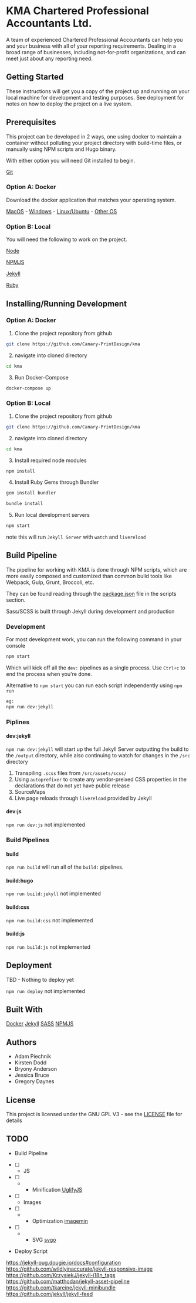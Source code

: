 KMA Chartered Professional Accountants Ltd.
===========================================

A team of experienced Chartered Professional Accountants can help you and your business with all of your reporting requirements. Dealing in a broad range of businesses, including not-for-profit organizations, and can meet just about any reporting need.

## Getting Started

These instructions will get you a copy of the project up and running on your local machine for development and testing purposes. See deployment for notes on how to deploy the project on a live system.

## Prerequisites

This project can be developed in 2 ways, one using docker to maintain a container without polluting your project directory with build-time files, or manually using NPM scripts and Hugo binary.

With either option you will need Git installed to begin.

[Git](https://git-scm.org)

### Option A: Docker

Download the docker application that matches your operating system.

[MacOS](https://store.docker.com/editions/community/docker-ce-desktop-mac) -
[Windows](https://store.docker.com/editions/community/docker-ce-desktop-windows) -
[Linux/Ubuntu](https://store.docker.com/editions/community/docker-ce-server-ubuntu) -
[Other OS](https://store.docker.com/search?offering=community&type=edition)

### Option B: Local

You will need the following to work on the project.

[Node](https://nodejs.org)

[NPMJS](https://npmjs.org)

[Jekyll](https://jekyllrb.com)

[Ruby](https://ruby-lang.org)

## Installing/Running Development

### Option A: Docker

1. Clone the project repository from github

```sh
git clone https://github.com/Canary-PrintDesign/kma
```

2. navigate into cloned directory

```sh
cd kma
```

3. Run Docker-Compose

```sh
docker-compose up
```

### Option B: Local

1. Clone the project repository from github

```sh
git clone https://github.com/Canary-PrintDesign/kma
```

2. navigate into cloned directory

```sh
cd kma
```

3. Install required node modules

```sh
npm install
```

4. Install Ruby Gems through Bundler

```sh
gem install bundler
```

```sh
bundle install
```

5. Run local development servers

```sh
npm start
```

note this will run `Jekyll Server` with `watch` and `livereload`

## Build Pipeline

The pipeline for working with KMA is done through NPM scripts, which are more easily composed and customized than common build tools like Webpack, Gulp, Grunt, Broccoli, etc.

They can be found reading through the [package.json](package.json) file in the scripts section.

Sass/SCSS is built through Jekyll during development and production

### Development

For most development work, you can run the following command in your console

```sh
npm start
```

Which will kick off all the `dev:` pipelines as a single process. Use `Ctrl+c` to end the process when you're done.

Alternative to `npm start` you can run each script independently using `npm run`

```sh
eg:
npm run dev:jekyll
```

### Piplines

#### dev:jekyll

`npm run dev:jekyll` will start up the full Jekyll Server outputting the build to the `/output` directory, while also continuing to watch for changes in the `/src` directory

1. Transpiling `.scss` files from `/src/assets/scss/`
2. Using `autoprefixer` to create any vendor-preixed CSS properties in the declarations that do not yet have public release
3. SourceMaps
4. Live page reloads through `livereload` provided by Jekyll

#### dev:js

`npm run dev:js` not implemented

### Build Pipelines

#### build

`npm run build` will run all of the `build:` pipelines.

#### build:hugo

`npm run build:jekyll` not implemented

#### build:css

`npm run build:css` not implemented

#### build:js

`npm run build:js` not implemented

## Deployment

TBD - Nothing to deploy yet

`npm run deploy` not implemented

## Built With

[Docker](https://docker.com)
[Jekyll](https://jekyllrb.com)
[SASS](https://sass-lang.com)
[NPMJS](https://npmjs.com)

## Authors

- Adam Piechnik
- Kirsten Dodd
- Bryony Anderson
- Jessica Bruce
- Gregory Daynes

## License

This project is licensed under the GNU GPL V3 - see the [LICENSE](LICENSE) file for details

## TODO

- Build Pipeline
- [ ] - JS
- [ ] - - Minification [UglifyJS](https://github.com/mishoo/UglifyJS2)
- [ ] - Images
- [ ] - - Optimization [imagemin](https://github.com/imagemin/imagemin-cli)
- [ ] - - SVG [svgo](https://www.npmjs.com/package/svgo)
- Deploy Script
    





https://jekyll-pug.dougie.io/docs#configuration
https://github.com/wildlyinaccurate/jekyll-responsive-image
https://github.com/KrzysiekJ/jekyll-i18n_tags
https://github.com/matthodan/jekyll-asset-pipeline
https://github.com/tkareine/jekyll-minibundle
https://github.com/jekyll/jekyll-feed
